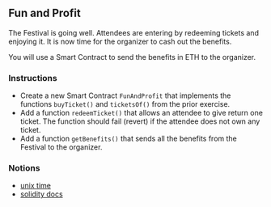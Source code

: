 ## Fun and Profit

The Festival is going well. Attendees are entering by redeeming tickets and enjoying it. It is now time for the organizer to cash out the benefits.

You will use a Smart Contract to send the benefits in ETH to the organizer.

### Instructions

- Create a new Smart Contract `FunAndProfit` that implements the functions `buyTicket()` and `ticketsOf()` from the prior exercise.
- Add a function `redeemTicket()` that allows an attendee to give return one ticket. The function should fail (revert) if the attendee does not own any ticket.
- Add a function `getBenefits()` that sends all the benefits from the Festival to the organizer.

### Notions

- [unix time](https://en.wikipedia.org/wiki/Unix_time)
- [solidity docs](https://docs.soliditylang.org/)
